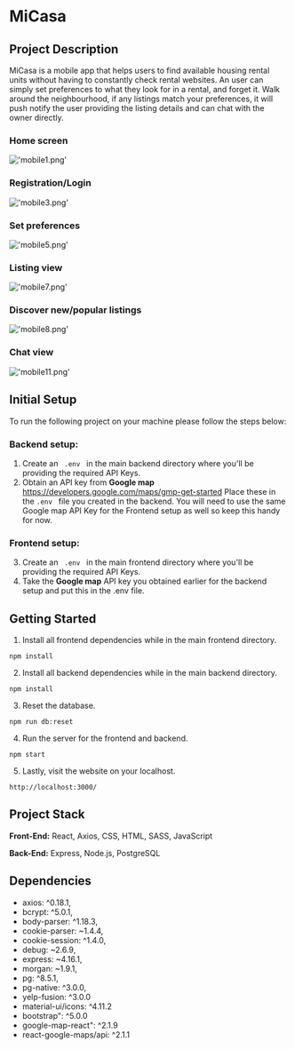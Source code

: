 # MiCasa

## Project Description

MiCasa is a mobile app that helps users to find available housing rental units without having to constantly check rental websites.
An user can simply set preferences to what they look for in a rental, and forget it.
Walk around the neighbourhood, if any listings match your preferences, 
it will push notify the user providing the listing details and can chat with the owner directly.

### Home screen
!['mobile1.png'](https://github.com/leightonchien/MiCasa/blob/master/images/mobile1.png)


### Registration/Login
!['mobile3.png'](https://github.com/leightonchien/MiCasa/blob/master/images/mobile3.png)


### Set preferences
!['mobile5.png'](https://github.com/leightonchien/MiCasa/blob/master/images/mobile5.png)


### Listing view
!['mobile7.png'](https://github.com/leightonchien/MiCasa/blob/master/images/mobile7.png)


### Discover new/popular listings
!['mobile8.png'](https://github.com/leightonchien/MiCasa/blob/master/images/mobile8.png)


### Chat view
!['mobile11.png'](https://github.com/leightonchien/MiCasa/blob/master/images/mobile11.png)


## Initial Setup
To run the following project on your machine please follow the steps below:  

### Backend setup:
1. Create an <code> .env </code> in the main backend directory where you'll be providing the required API Keys. 
2. Obtain an API key from **Google map** https://developers.google.com/maps/gmp-get-started Place these in the ```.env ``` file you created in the backend. 
You will need to use the same Google map API Key for the Frontend setup as well so keep this handy for now.
### Frontend setup:
3. Create an <code> .env </code> in the main frontend directory where you'll be providing the required API Keys. 
4. Take the **Google map**  API key you obtained earlier for the backend setup and put this in the .env file. 



## Getting Started 
1. Install all frontend dependencies while in the main frontend directory.
```
npm install
```
2. Install all backend dependencies while in the main backend directory.
```
npm install
```
3. Reset the database.
```
npm run db:reset
```
4. Run the server for the frontend and backend.
```
npm start
```
5. Lastly, visit the website on your localhost.
```
http://localhost:3000/ 
```

## Project Stack
__Front-End:__ React, Axios, CSS, HTML, SASS, JavaScript

__Back-End:__ Express, Node.js, PostgreSQL



## Dependencies
- axios: ^0.18.1,
- bcrypt: ^5.0.1,
- body-parser: ^1.18.3,
- cookie-parser: ~1.4.4,
- cookie-session: ^1.4.0,
- debug: ~2.6.9,
- express: ~4.16.1,
- morgan: ~1.9.1,
- pg: ^8.5.1,
- pg-native: ^3.0.0,
- yelp-fusion: ^3.0.0
- material-ui/icons: ^4.11.2
- bootstrap": ^5.0.0
- google-map-react": ^2.1.9
- react-google-maps/api: ^2.1.1


